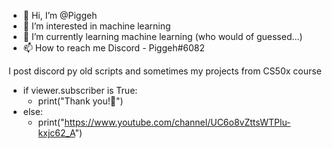 - 👋 Hi, I’m @Piggeh
- 👀 I’m interested in machine learning
- 🌱 I’m currently learning machine learning (who would of guessed...)
- 📫 How to reach me Discord - Piggeh#6082

I post discord py old scripts and sometimes my projects from CS50x course

- if viewer.subscriber is True:
  - print("Thank you!🎉")
- else:
  - print("https://www.youtube.com/channel/UC6o8vZttsWTPlu-kxjc62_A")

<!---
PiggehJB/PiggehJB is a ✨ special ✨ repository because its `README.md` (this file) appears on your GitHub profile.
You can click the Preview link to take a look at your changes.
--->
